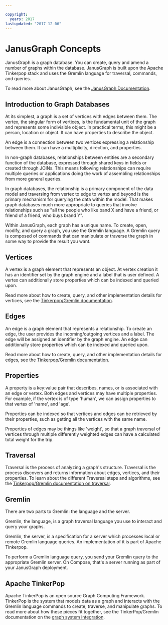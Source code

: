 ```yaml
---

copyright:
  years: 2017
lastupdated: "2017-12-06"
---
```


# JanusGraph Concepts

JanusGraph is a graph database. You can create, query and amend a number of graphs within the database. JanusGraph is built upon the Apache Tinkerpop stack and uses the Gremlin language for traversal, commands, and queries.

To read more about JanusGraph, see the [JanusGraph Documentation](http://docs.janusgraph.org/latest/index.html).

## Introduction to Graph Databases

At its simplest, a graph is a set of vertices with edges between them. The vertex, the singular form of vertices, is the fundamental unit of the graph and represents some indivisible object. In practical terms, this might be a person, location or object.  It can have properties to describe the object. 

An edge is a connection between two vertices expressing a relationship between them. It can have a multiplicity, direction, and properties.

In non-graph databases, relationships between entities are a secondary function of the database, expressed through shared keys in fields or created through JOINs. This means following relationships can require multiple queries or applications doing the work of assembling relationships from more general queries.

In graph databases, the relationship is a primary component of the data model and traversing from vertex to edge to vertex and beyond is the primary mechanism for querying the data within the model. That makes graph databases much more appropriate to queries that involve relationships such as "all the people who like band X and have a friend, or friend of a friend, who buys brand Y". 

Within JanusGraph, each graph has a unique name. To create, open, modify, and query a graph, you use the Gremlin language. A Gremlin query is composed of commands that can manipulate or traverse the graph in some way to provide the result you want.

## Vertices

A vertex is a graph element that represents an object. At vertex creation it has an identifier set by the graph engine and a label that is user defined. A vertex can additionally store properties which can be indexed and queried upon.

Read more about how to create, query, and other implementation details for vertices, see the [Tinkerpop/Gremlin documentation](http://tinkerpop.apache.org/docs/3.2.3/reference/#_the_graph_structure).

## Edges

An edge is a graph element that represents a relationship. To create an edge, the user provides the incoming/outgoing vertices and a label. The edge will be assigned an identifier by the graph engine. An edge can additionally store properties which can be indexed and queried upon.

Read more about how to create, query, and other implementation details for edges, see the [Tinkerpop/Gremlin documentation](http://tinkerpop.apache.org/docs/3.2.3/reference/#_the_graph_structure).

## Properties

A property is a key:value pair that describes, names, or is associated with an edge or vertex. Both edges and vertices may have multiple properties. For example, if the vertex is of type 'human', we can assign properties to that vertex of 'name', and 'age'.

Properties can be indexed so that vertices and edges can be retrieved by their properties, such as getting all the vertices with the same name.

Properties of edges may be things like 'weight', so that a graph traversal of vertices through multiple differently weighted edges can have a calculated total weight for the trip. 

## Traversal

Traversal is the process of analyzing a graph's structure. Traversal is the process discovers and returns information about edges, vertices, and their properties. To learn about the different Traversal steps and algorithms, see the [Tinkerpop/Gremlin documentation on traversal](http://tinkerpop.apache.org/docs/3.2.3/reference/#traversal).

## Gremlin

There are two parts to Gremlin: the language and the server.

Gremlin, the language, is a graph traversal language you use to interact and query your graphs.

Gremlin, the server, is a specification for a server which processes local or remote Gremlin language queries. An implementation of it is part of Apache Tinkerpop.

To perform a Gremlin language query, you send your Gremlin query to the appropriate Gremlin server. On Compose, that's a server running as part of your JanusGraph deployment.

## Apache TinkerPop

Apache TinkerPop is an open source Graph Computing Framework. TinkerPop is the system that models data as a graph and interacts with the Gremlin language commands to create, traverse, and manipulate graphs. To read more about how these pieces fit together, see the TinkerPop/Gremlin documentation on the [graph system integration](http://tinkerpop.apache.org/docs/3.2.3/reference/#_graph_system_integration).